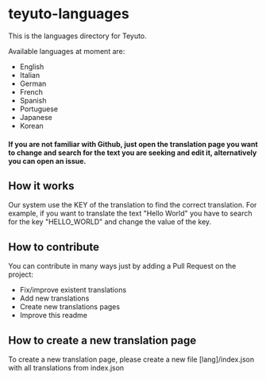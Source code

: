 # teyuto-languages

This is the languages directory for Teyuto.

Available languages at moment are: 
- English
- Italian
- German
- French
- Spanish
- Portuguese
- Japanese
- Korean

#### If you are not familiar with Github, just open the translation page you want to change and search for the text you are seeking and edit it, alternatively you can open an issue.

## How it works
Our system use the KEY of the translation to find the correct translation. For example, if you want to translate the text "Hello World" you have to search for the key "HELLO_WORLD" and change the value of the key.

## How to contribute
You can contribute in many ways just by adding a Pull Request on the project: 
- Fix/improve existent translations
- Add new translations 
- Create new translations pages
- Improve this readme

## How to create a new translation page
To create a new translation page, please create a new file [lang]/index.json with all translations from index.json

